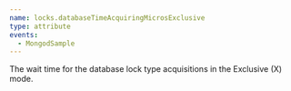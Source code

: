 ```yaml
---
name: locks.databaseTimeAcquiringMicrosExclusive
type: attribute
events:
  - MongodSample
---
```


The wait time for the database lock type acquisitions in the Exclusive (X) mode.